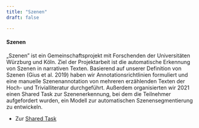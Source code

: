 ```yaml
---
title: "Szenen"
draft: false

---
```


#### Szenen
„Szenen” ist ein Gemeinschaftsprojekt mit Forschenden der Universitäten Würzburg und Köln. Ziel der Projektarbeit ist die automatische Erkennung von Szenen in narrativen Texten. Basierend auf unserer Definition von Szenen (Gius et al. 2019) haben wir Annotationsrichtlinien formuliert und eine manuelle Szenenannotation von mehreren erzählenden Texten der Hoch- und Trivialliteratur durchgeführt. Außerdem organisierten wir 2021 einen Shared Task zur Szenenerkennung, bei dem die Teilnehmer aufgefordert wurden, ein Modell zur automatischen Szenensegmentierung zu entwickeln.

* Zur [Shared Task](https://sharedtasksinthedh.github.io/overview/)